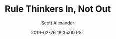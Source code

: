 ---
layout: podcast
title: "Rule Thinkers In, Not Out"
author: Scott Alexander
description: https://slatestarcodex.com/2019/02/26/rule-genius-in-not-out/
date: 2019-02-26 18:35:00 PST
length: 1610221
duration: 402
guid: rule-genius-in-not-out
---